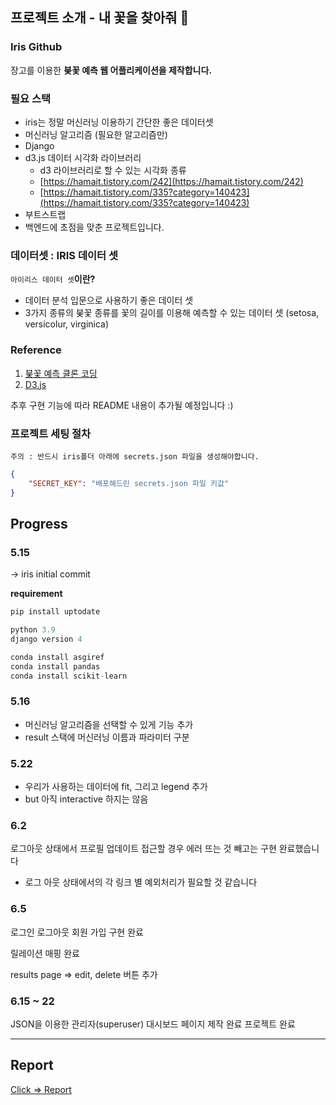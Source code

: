 ## 프로젝트 소개 - 내 꽃을 찾아줘 🌸

### Iris Github

장고를 이용한 **붖꽃 예측 웹 어플리케이션을 제작합니다.**

### 필요 스택

-   iris는 정말 머신러닝 이용하기 간단한 좋은 데이터셋
-   머신러닝 알고리즘 (필요한 알고리즘만)
-   Django
-   d3.js 데이터 시각화 라이브러리
    -   d3 라이브러리로 할 수 있는 시각화 종류
    -   [https://hamait.tistory.com/242](https://hamait.tistory.com/242)
    -   [https://hamait.tistory.com/335?category=140423](https://hamait.tistory.com/335?category=140423)
-   부트스트랩
-   백엔드에 초점을 맞춘 프로젝트입니다.

### **데이터셋 : IRIS 데이터 셋**

`아이리스 데이터 셋`**이란?**

-   데이터 분석 입문으로 사용하기 좋은 데이터 셋
-   3가지 종류의 붖꽃 종류를 꽃의 길이를 이용해 예측할 수 있는 데이터 셋 (setosa, versicolur, virginica)

### Reference

1. [붖꽃 예측 클론 코딩](https://www.youtube.com/watch?v=6aSf0VM24DM)
2. [D3.js](https://www.youtube.com/watch?v=TOJ9yjvlapY&t=247s)

추후 구현 기능에 따라 README 내용이 추가될 예정입니다 :)

### 프로젝트 세팅 절차

```text
주의 : 반드시 iris폴더 아래에 secrets.json 파일을 생성해야합니다.
```

```json
{
    "SECRET_KEY": "배포해드린 secrets.json 파일 키값"
}
```

## Progress

### 5.15 
-> iris initial commit

__requirement__

```python
pip install uptodate
```

```python
python 3.9
django version 4

conda install asgiref
conda install pandas
conda install scikit-learn
```

### 5.16
- 머신러닝 알고리즘을 선택할 수 있게 기능 추가
- result 스택에 머신러닝 이름과 파라미터 구분 

### 5.22

- 우리가 사용하는 데이터에 fit, 그리고 legend 추가
- but 아직 interactive 하지는 않음

### 6.2
로그아웃 상태에서 프로필 업데이트 접근할 경우 에러 뜨는 것 빼고는 구현 완료했습니다

+ 로그 아웃 상태에서의 각 링크 별 예외처리가 필요할 것 같습니다

### 6.5 
로그인 로그아웃 회원 가입 구현 완료

릴레이션 매핑 완료

results page => edit, delete 버튼 추가

### 6.15 ~ 22
JSON을 이용한 관리자(superuser) 대시보드 페이지 제작 완료
프로젝트 완료


---------

## Report
[Click => Report](https://innovative-tortoise-rec-django.notion.site/Final-Report-555dbf8342d1487cabecf09e79dd8fda)
